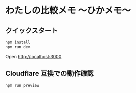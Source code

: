 # わたしの比較メモ 〜ひかメモ〜

## クイックスタート

```bash
npm install
npm run dev
```

Open [http://localhost:3000](http://localhost:3000)

## Cloudflare 互換での動作確認

```bash
npm run preview
```
